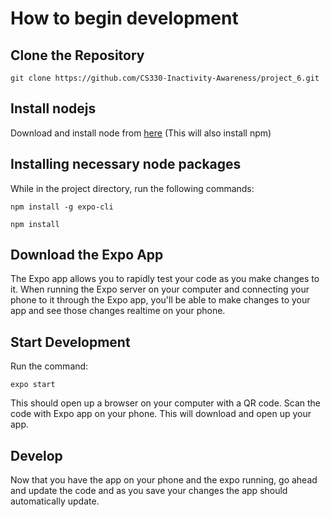 # How to begin development

## Clone the Repository
```
git clone https://github.com/CS330-Inactivity-Awareness/project_6.git
```

## Install nodejs

Download and install node from [here](https://nodejs.org/en/download/) (This will also install npm)


## Installing necessary node packages
While in the project directory, run the following commands:

```
npm install -g expo-cli
```

```
npm install
```

## Download the Expo App

The Expo app allows you to rapidly test your code as you make changes to it. When running the Expo server on your computer and connecting your phone to it through the Expo app, you'll be able to make changes to your app and see those changes realtime on your phone.


## Start Development

Run the command:
```
expo start
```

This should open up a browser on your computer with a QR code. Scan the code with Expo app on your phone. This will download and open up your app.


## Develop

Now that you have the app on your phone and the expo running, go ahead and update the code and as you save your changes the app should automatically update.
